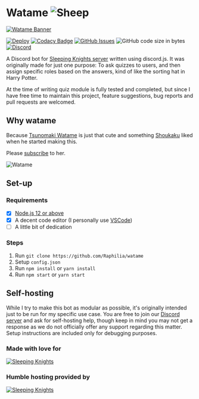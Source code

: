 # Watame ![Sheep](https://cdn.discordapp.com/emojis/684213920319537195.gif?v=1&size=40)

[![Watame Banner](https://i.postimg.cc/kGjccYP9/watame-banner.jpg)](https://www.youtube.com/channel/UCqm3BQLlJfvkTsX_hvm0UmA)

[![Deploy](https://img.shields.io/github/workflow/status/Raphilia/watame/Deploy/production?logo=github)](https://github.com/Raphilia/watame/actions) [![Codacy Badge](https://app.codacy.com/project/badge/Grade/afee7f296d044651b82699b23b0cf5cd)](https://www.codacy.com/manual/Raphilia/watame/dashboard?utm_source=github.com&amp;utm_medium=referral&amp;utm_content=Raphilia/watame&amp;utm_campaign=Badge_Grade) [![GitHub Issues](https://img.shields.io/github/issues/raphilia/watame)](https://github.com/Raphilia/watame/issues) ![GitHub code size in bytes](https://img.shields.io/github/languages/code-size/raphilia/watame) [![Discord](https://img.shields.io/discord/616969119685935162?color=%237289da&label=chat&logo=discord&logoColor=white)](https://sleepingknights.moe/discord)

A Discord bot for [Sleeping Knights server](https://sleepingknights.moe/) written using discord.js. It was originally made for just one purpose: To ask quizzes to users, and then assign specific roles based on the answers, kind of like the sorting hat in Harry Potter.

At the time of writing quiz module is fully tested and completed, but since I have free time to maintain this project, feature suggestions, bug reports and pull requests are welcomed.

## Why watame

Because [Tsunomaki Watame](https://www.youtube.com/channel/UCqm3BQLlJfvkTsX_hvm0UmA) is just that cute and something [Shoukaku](https://github.com/Raphilia) liked when he started making this.

Please [subscribe](https://www.youtube.com/channel/UCqm3BQLlJfvkTsX_hvm0UmA?sub_confirmation=1) to her.

![Watame](https://yt3.ggpht.com/a/AATXAJzqZYR2ukuLZqCDgdsg9eid13borfDPzVBwTIDc=s300-c-k-c0xffffffff-no-rj-mo)

## Set-up

### Requirements

- [x] [Node.js 12 or above](https://nodejs.org/en/download/)
- [x] A decent code editor \(I personally use [VSCode](https://code.visualstudio.com/)\)
- [ ] A little bit of dedication

### Steps

1. Run `git clone https://github.com/Raphilia/watame`
2. Setup `config.json`
3. Run `npm install` or `yarn install`
4. Run `npm start` or `yarn start`

## Self-hosting

While I try to make this bot as modular as possible, it's originally intended just to be run for my specific use case. You are free to join our [Discord server](https://discord.gg/htn3D8p) and ask for self-hosting help, though keep in mind you may not get a response as we do not officially offer any support regarding this matter. Setup instructions are included only for debugging purposes.

### Made with love for

[![Sleeping Knights](https://sleepingknights.moe/wp-content/uploads/2020/07/sk-title.png)](https://sleepingknights.moe/discord)

### Humble hosting provided by

[![Sleeping Knights](https://sleepingknights.moe/wp-content/uploads/2020/09/xs-footer-logo.png)](https://billing.humbleservers.com/aff.php?aff=64)